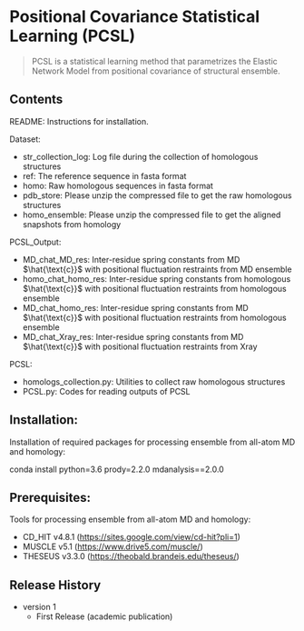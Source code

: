 # Positional Covariance Statistical Learning (PCSL)
> PCSL is a statistical learning method that parametrizes the Elastic Network Model from positional covariance of structural ensemble.

## Contents

README: Instructions for installation.

Dataset:
- str_collection_log: Log file during the collection of homologous structures
- ref: The reference sequence in fasta format
- homo: Raw homologous sequences in fasta format
- pdb_store: Please unzip the compressed file to get the raw homologous structures
- homo_ensemble: Please unzip the compressed file to get the aligned snapshots from homology

PCSL_Output:
- MD_chat_MD_res: Inter-residue spring constants from MD $\hat{\text{c}}$ with positional fluctuation restraints from MD ensemble
- homo_chat_homo_res: Inter-residue spring constants from homologous $\hat{\text{c}}$ with positional fluctuation restraints from homologous ensemble
- MD_chat_homo_res: Inter-residue spring constants from MD $\hat{\text{c}}$ with positional fluctuation restraints from homologous ensemble
- MD_chat_Xray_res: Inter-residue spring constants from MD $\hat{\text{c}}$ with positional fluctuation restraints from Xray

PCSL:
- homologs_collection.py: Utilities to collect raw homologous structures
- PCSL.py: Codes for reading outputs of PCSL


## Installation:

Installation of required packages for processing ensemble from all-atom MD and homology:

conda install python=3.6 prody=2.2.0 mdanalysis==2.0.0

## Prerequisites:

Tools for processing ensemble from all-atom MD and homology:

* CD_HIT v4.8.1 (https://sites.google.com/view/cd-hit?pli=1)
* MUSCLE v5.1 (https://www.drive5.com/muscle/)
* THESEUS v3.3.0 (https://theobald.brandeis.edu/theseus/)

## Release History

* version 1
    * First Release (academic publication)

